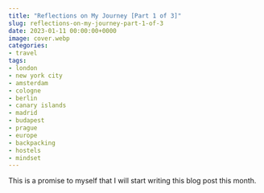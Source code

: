 ```yaml
---
title: "Reflections on My Journey [Part 1 of 3]"
slug: reflections-on-my-journey-part-1-of-3
date: 2023-01-11 00:00:00+0000
image: cover.webp
categories:
- travel
tags:
- london
- new york city
- amsterdam
- cologne
- berlin
- canary islands
- madrid
- budapest
- prague
- europe
- backpacking
- hostels
- mindset
---
```


This is a promise to myself that I will start writing this blog post this month.